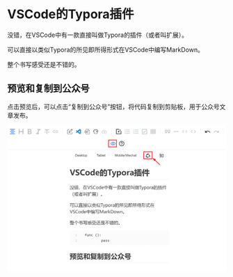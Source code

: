 # VSCode的Typora插件

没错，在VSCode中有一款直接叫做Typora的插件（或者叫扩展）。

可以直接以类似Typora的所见即所得形式在VSCode中编写MarkDown。

整个书写感受还是不错的。

## 预览和复制到公众号

点击预览后，可以点击“复制到公众号”按钮，将代码复制到剪贴板，用于公众号文章发布。

![1696500075975](image/vscode的Typora插件/1696500075975.png)
